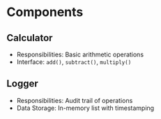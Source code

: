 # Components

## Calculator
- Responsibilities: Basic arithmetic operations
- Interface: `add()`, `subtract()`, `multiply()`

## Logger
- Responsibilities: Audit trail of operations
- Data Storage: In-memory list with timestamping

